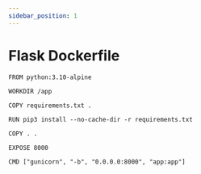 ```yaml
---
sidebar_position: 1
---
```


# Flask Dockerfile

```docker title='Dockerfile'
FROM python:3.10-alpine

WORKDIR /app

COPY requirements.txt .

RUN pip3 install --no-cache-dir -r requirements.txt

COPY . .

EXPOSE 8000

CMD ["gunicorn", "-b", "0.0.0.0:8000", "app:app"]
```